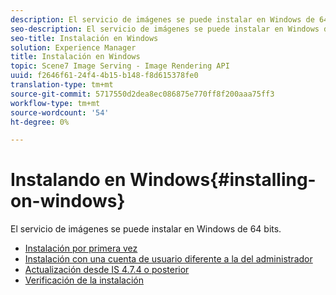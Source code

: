 ```yaml
---
description: El servicio de imágenes se puede instalar en Windows de 64 bits.
seo-description: El servicio de imágenes se puede instalar en Windows de 64 bits.
seo-title: Instalación en Windows
solution: Experience Manager
title: Instalación en Windows
topic: Scene7 Image Serving - Image Rendering API
uuid: f2646f61-24f4-4b15-b148-f8d615378fe0
translation-type: tm+mt
source-git-commit: 5717550d2dea8ec086875e770ff8f200aaa75ff3
workflow-type: tm+mt
source-wordcount: '54'
ht-degree: 0%

---
```



# Instalando en Windows{#installing-on-windows}

El servicio de imágenes se puede instalar en Windows de 64 bits.

* [Instalación por primera vez](t-first-time-installation-win.md)
* [Instalación con una cuenta de usuario diferente a la del administrador](t-diff-account-win.md)
* [Actualización desde IS 4.7.4 o posterior](t-update-win.md)
* [Verificación de la instalación](t-verify-win.md)
